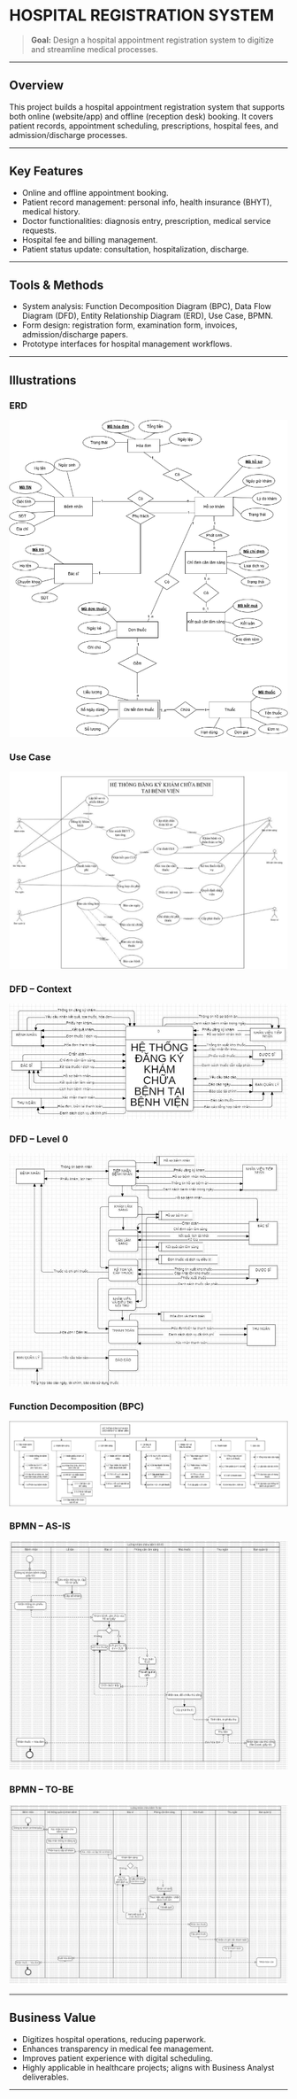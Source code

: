 # HOSPITAL REGISTRATION SYSTEM

> **Goal:** Design a hospital appointment registration system to digitize and streamline medical processes.  

---

## Overview  
This project builds a hospital appointment registration system that supports both online (website/app) and offline (reception desk) booking. It covers patient records, appointment scheduling, prescriptions, hospital fees, and admission/discharge processes.  

---

## Key Features  
- Online and offline appointment booking.  
- Patient record management: personal info, health insurance (BHYT), medical history.  
- Doctor functionalities: diagnosis entry, prescription, medical service requests.  
- Hospital fee and billing management.  
- Patient status update: consultation, hospitalization, discharge.  

---

## Tools & Methods  
- System analysis: Function Decomposition Diagram (BPC), Data Flow Diagram (DFD), Entity Relationship Diagram (ERD), Use Case, BPMN.  
- Form design: registration form, examination form, invoices, admission/discharge papers.  
- Prototype interfaces for hospital management workflows.  

---

## Illustrations

### ERD
![ERD](images/erd.png)

### Use Case
![Use Case](images/use-case.jpg)

### DFD – Context
![DFD Context](images/dfd_context.jpg)

### DFD – Level 0
![DFD Level 0](images/dfd_0.jpg)

### Function Decomposition (BPC)
![BPC](images/bpc.png)

### BPMN – AS-IS
![BPMN AS-IS](images/BPMNDiagram1.png)

### BPMN – TO-BE
![BPMN TO-BE](images/BPMNDiagram2.png)

---

## Business Value  
- Digitizes hospital operations, reducing paperwork.  
- Enhances transparency in medical fee management.  
- Improves patient experience with digital scheduling.  
- Highly applicable in healthcare projects; aligns with Business Analyst deliverables.  

---
